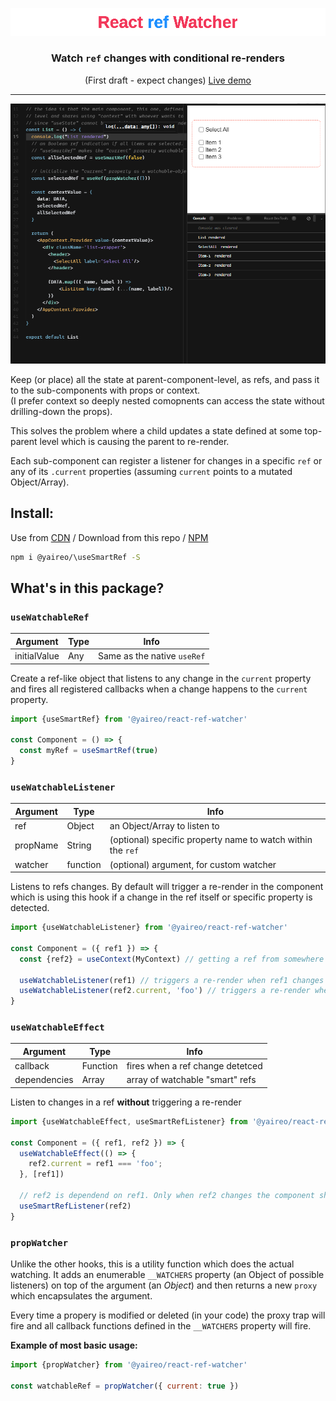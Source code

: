 <p align="center">
  <a href="https://codesandbox.io/s/ref-change-listener-m5bupr?file=/src/List.js">
    <img src="readme-header.svg"/ >
  </a>
</p>
<h3 align="center">Watch <code>ref</code> changes with conditional re-renders</h3>
<p align='center'>(First draft - expect changes) <a href='https://codesandbox.io/s/ref-change-listener-m5bupr?file=/src/List.js'>Live demo</a></p>

---
<p align="center">
  <a href="https://codesandbox.io/s/ref-change-listener-m5bupr?file=/src/List.js">
    <img src='react-ref-watcher.apng'/>
  </a>
</p>

Keep (or place) all the state at parent-component-level, as refs, and pass it to the sub-components with props or context.<br>
(I prefer context so deeply nested comopnents can access the state without drilling-down the props).

This solves the problem where a child updates a state defined at some top-parent level which is causing the parent to re-render.

Each sub-component can register a listener for changes in a specific `ref` or any of its `.current` properties (assuming `current` points to a mutated Object/Array).

## Install:

Use from [CDN](https://unpkg.com/@yaireo/\useSmartRef) / Download from this repo / [NPM](https://www.npmjs.com/package/@yaireo/\useSmartRef)

```bash
npm i @yaireo/\useSmartRef -S
```

## What's in this package?

### `useWatchableRef`

| Argument      | Type  | Info
|---------------|-------|-------------------------------------------------------------
| initialValue  | Any   | Same as the native `useRef`

Create a ref-like object that listens to any change in the `current` property
and fires all registered callbacks when a change happens to the `current` property.

```js
import {useSmartRef} from '@yaireo/react-ref-watcher'

const Component = () => {
  const myRef = useSmartRef(true)
}
```

### `useWatchableListener`

| Argument | Type     | Info
|----------|----------|-------------------------------------------------------------
| ref      | Object   | an Object/Array to listen to
| propName | String   | (optional) specific property name to watch within the `ref`
| watcher  | function | (optional) argument, for custom watcher

Listens to refs changes.
By default will trigger a re-render in the component which is using this hook if
a change in the ref itself or specific property is detected.

```js
import {useWatchableListener} from '@yaireo/react-ref-watcher'

const Component = ({ ref1 }) => {
  const {ref2} = useContext(MyContext) // getting a ref from somewhere up the tree

  useWatchableListener(ref1) // triggers a re-render when ref1 changes (assuming the `ref1.current` is pointing now a new pointer in memory)
  useWatchableListener(ref2.current, 'foo') // triggers a re-render when `foo` property changes in ref2.current (assuming ref2.current is an Object)
}
```


### `useWatchableEffect`

| Argument      | Type     | Info
|---------------|----------|-------------------------------------------------------------
| callback      | Function | fires when a ref change detetced
| dependencies  | Array    | array of watchable "smart" refs

Listen to changes in a ref **without** triggering a re-render

```js
import {useWatchableEffect, useSmartRefListener} from '@yaireo/react-ref-watcher'

const Component = ({ ref1, ref2 }) => {
  useWatchableEffect(() => {
    ref2.current = ref1 === 'foo';
  }, [ref1])

  // ref2 is dependend on ref1. Only when ref2 changes the component should re-render
  useSmartRefListener(ref2)
}
```


### `propWatcher`

Unlike the other hooks, this is a utility function which does the actual watching.
It adds an enumerable `__WATCHERS` property (an Object of possible listeners) on top of the argument (an *Object*) and then
returns a new `proxy` which encapsulates the argument.

Every time a propery is modified or deleted (in your code) the proxy trap will fire and all
callback functions defined in the `__WATCHERS` property will fire.

**Example of most basic usage:**

```js
import {propWatcher} from '@yaireo/react-ref-watcher'

const watchableRef = propWatcher({ current: true })
```


